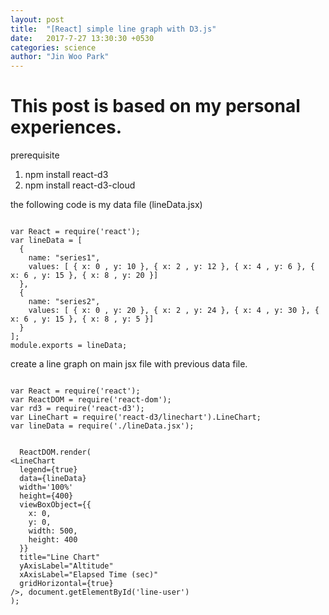 ```yaml
---
layout: post
title:  "[React] simple line graph with D3.js"
date:   2017-7-27 13:30:30 +0530
categories: science
author: "Jin Woo Park"
---
```

# This post is based on my personal experiences.

prerequisite

1. npm install react-d3
2. npm install react-d3-cloud

the following code is my data file (lineData.jsx)
````Java-script

var React = require('react');
var lineData = [
  {
    name: "series1",
    values: [ { x: 0 , y: 10 }, { x: 2 , y: 12 }, { x: 4 , y: 6 }, { x: 6 , y: 15 }, { x: 8 , y: 20 }]
  },
  {
    name: "series2",
    values: [ { x: 0 , y: 20 }, { x: 2 , y: 24 }, { x: 4 , y: 30 }, { x: 6 , y: 15 }, { x: 8 , y: 5 }]
  }
];
module.exports = lineData;

````
create a line graph on main jsx file with previous data file.
````Java-script

var React = require('react');
var ReactDOM = require('react-dom');
var rd3 = require('react-d3');
var LineChart = require('react-d3/linechart').LineChart;
var lineData = require('./lineData.jsx');


  ReactDOM.render(
<LineChart
  legend={true}
  data={lineData}
  width='100%'
  height={400}
  viewBoxObject={{
    x: 0,
    y: 0,
    width: 500,
    height: 400
  }}
  title="Line Chart"
  yAxisLabel="Altitude"
  xAxisLabel="Elapsed Time (sec)"
  gridHorizontal={true}
/>, document.getElementById('line-user')
);
````
<my finaly result>
